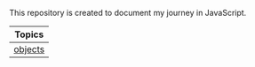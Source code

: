 This repository is created to document my journey in JavaScript.

|        Topics         |
| :-------------------: |
| [objects](./objects/) |
